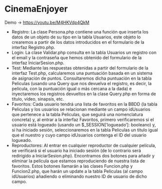 # CinemaEnjoyer

Demo -> https://youtu.be/M4HKVdp4QkM

- Registro: La clase Persona.php contiene una función que inserta los datos de un objeto de su tipo en la tabla Usuarios, este objeto lo crearemos a partir de los datos introducidos en el formulario de la interfaz Registro.php. 
- Login: La clase Validar.php consulta en la tabla Usuarios un registro con el email y la contraseña que hemos obtenido del formulario de la interfaz IniciarSesion.php.
- Test: Mediante las respuestas obtenidas a partir del formulario de la interfaz Test.php, calcularemos una puntuación basada en un sistema de asignación de puntos.
  Consultaremos dicha puntuación en la tabla Peliculas (usando una Query que nos devuelva el registro, es decir, la película, con la puntuación igual o más cercana a la
  dada) e inyectaremos los registros devueltos en la clase Query.php en forma de título, vídeo, sinapsis, etc.
- Favoritos: Cada usuario tendrá una lista de favoritos en la BBDD (la tabla Peliculas y los usuarios se relacionan mediante un campo idUsuarios que pertenece a la tabla
  Peliculas, que seguirá una nomenclatura concreta) y, al entrar a la interfaz Favoritos, primero verificaremos si el usuario está logueado (usando un
  $_SESSION[‘logueado’]: booleano) y, si ha iniciado sesión, seleccionaremos en la tabla Peliculas un titulo igual que el nuestro y cuyo campo idUsuarios contenga el ID
  del usuario logueado. 
- Reproductores: Al entrar en cualquier reproductor de cualquier película, se verificará si el usuario ha iniciado sesión (de lo contrario será redirigido a
  IniciarSesion.php). Encontramos dos botones para añadir y eliminar la película que estamos reproduciendo de nuestra lista de favoritos. Estos botones llamarán a las
  clases Funcion.php y Funcion2.php, que harán un update a la tabla Peliculas (al campo idUsuarios) añadiendo o eliminando nuestro ID de usuario de dicho campo.
